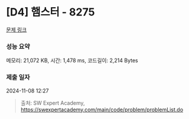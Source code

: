 # [D4] 햄스터 - 8275 

[문제 링크](https://swexpertacademy.com/main/code/problem/problemDetail.do?contestProbId=AWxQ310aOlQDFAWL) 

### 성능 요약

메모리: 21,072 KB, 시간: 1,478 ms, 코드길이: 2,214 Bytes

### 제출 일자

2024-11-08 12:27



> 출처: SW Expert Academy, https://swexpertacademy.com/main/code/problem/problemList.do
